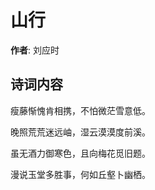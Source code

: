 # 山行

**作者**: 刘应时

## 诗词内容

瘦藤惭愧肯相携，不怕微茫雪意低。

晚照荒荒迷远岫，湿云漠漠度前溪。

虽无酒力御寒色，且向梅花觅旧题。

漫说玉堂多胜事，何如丘壑卜幽栖。

